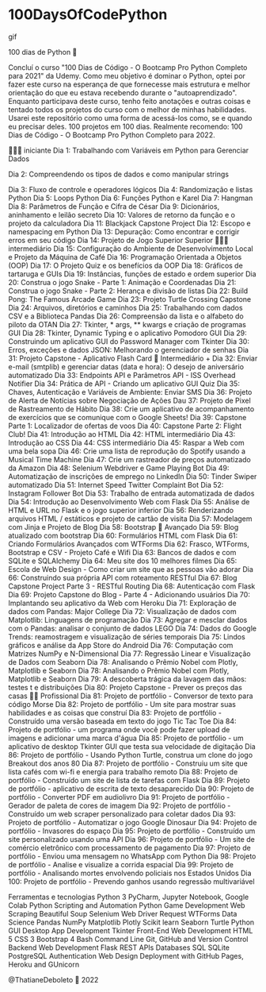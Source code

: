 # 100DaysOfCodePython
gif

100 dias de Python 🐍 

Concluí o curso "100 Dias de Código - O Bootcamp Pro Python Completo para 2021" da Udemy. Como meu objetivo é dominar o Python, optei por fazer este curso na esperança de que fornecesse mais estrutura e melhor orientação do que eu estava recebendo durante o "autoaprendizado". Enquanto participava deste curso, tenho feito anotações e outras coisas e tentado todos os projetos do curso com o melhor de minhas habilidades. Usarei este repositório como uma forma de acessá-los como, se e quando eu precisar deles. 100 projetos em 100 dias. Realmente recomendo: 100 Dias de Código - O Bootcamp Pro Python Completo para 2022.

👨🏻‍🎓 iniciante
Dia 1: Trabalhando com Variáveis ​​em Python para Gerenciar Dados

Dia 2: Compreendendo os tipos de dados e como manipular strings

Dia 3: Fluxo de controle e operadores lógicos
Dia 4: Randomização e listas Python
Dia 5: Loops Python
Dia 6: Funções Python e Karel
Dia 7: Hangman
Dia 8: Parâmetros de Função e Cifra de César
Dia 9: Dicionários, aninhamento e leilão secreto
Dia 10: Valores de retorno da função e o projeto da calculadora
Dia 11: Blackjack Capstone Project
Dia 12: Escopo e namespacing em Python
Dia 13: Depuração: Como encontrar e corrigir erros em seu código
Dia 14: Projeto de Jogo Superior Superior
🏋🏻‍♂️ intermediário
Dia 15: Configuração do Ambiente de Desenvolvimento Local e Projeto da Máquina de Café
Dia 16: Programação Orientada a Objetos (OOP)
Dia 17: O Projeto Quiz e os benefícios da OOP
Dia 18: Gráficos de tartaruga e GUIs
Dia 19: Instâncias, funções de estado e ordem superior
Dia 20: Construa o jogo Snake - Parte 1: Animação e Coordenadas
Dia 21: Construa o jogo Snake - Parte 2: Herança e divisão de listas
Dia 22: Build Pong: The Famous Arcade Game
Dia 23: Projeto Turtle Crossing Capstone
Dia 24: Arquivos, diretórios e caminhos
Dia 25: Trabalhando com dados CSV e a Biblioteca Pandas
Dia 26: Compreensão da lista e o alfabeto do piloto da OTAN
Dia 27: Tkinter, * args, ** kwargs e criação de programas GUI
Dia 28: Tkinter, Dynamic Typing e o aplicativo Pomodoro GUI
Dia 29: Construindo um aplicativo GUI do Password Manager com Tkinter
Dia 30: Erros, exceções e dados JSON: Melhorando o gerenciador de senhas
Dia 31: Projeto Capstone - Aplicativo Flash Card
💪 Intermediário +
Dia 32: Enviar e-mail (smtplib) e gerenciar datas (data e hora): O desejo de aniversário automatizado
Dia 33: Endpoints API e Parâmetros API - ISS Overhead Notifier
Dia 34: Prática de API - Criando um aplicativo GUI Quiz
Dia 35: Chaves, Autenticação e Variáveis ​​de Ambiente: Enviar SMS
Dia 36: Projeto de Alerta de Notícias sobre Negociação de Ações
Dau 37: Projeto de Pixel de Rastreamento de Hábito
Dia 38: Crie um aplicativo de acompanhamento de exercícios que se comunique com o Google Sheets!
Dia 39: Capstone Parte 1: Localizador de ofertas de voos
Dia 40: Capstone Parte 2: Flight Club!
Dia 41: Introdução ao HTML
Dia 42: HTML intermediário
Dia 43: Introdução ao CSS
Dia 44: CSS intermediário
Dia 45: Raspar a Web com uma bela sopa
Dia 46: Crie uma lista de reprodução do Spotify usando a Musical Time Machine
Dia 47: Crie um rastreador de preços automatizado da Amazon
Dia 48: Selenium Webdriver e Game Playing Bot
Dia 49: Automatização de inscrições de emprego no LinkedIn
Dia 50: Tinder Swiper automatizado
Dia 51: Internet Speed ​​Twitter Complaint Bot
Dia 52: Instagram Follower Bot
Dia 53: Trabalho de entrada automatizada de dados
Dia 54: Introdução ao Desenvolvimento Web com Flask
Dia 55: Análise de HTML e URL no Flask e o jogo superior inferior
Dia 56: Renderizando arquivos HTML / estáticos e projeto de cartão de visita
Dia 57: Modelagem com Jinja e Projeto de Blog
Dia 58: Bootstrap
🚀 Avançado
Dia 59: Blog atualizado com bootstrap
Dia 60: Formulários HTML com Flask
Dia 61: Criando Formulários Avançados com WTForms
Dia 62: Frasco, WTForms, Bootstrap e CSV - Projeto Café e Wifi
Dia 63: Bancos de dados e com SQLite e SQLAlchemy
Dia 64: Meu site dos 10 melhores filmes
Dia 65: Escola de Web Design - Como criar um site que as pessoas vão adorar
Dia 66: Construindo sua própria API com roteamento RESTful
Dia 67: Blog Capstone Project Parte 3 - RESTful Routing
Dia 68: Autenticação com Flask
Dia 69: Projeto Capstone do Blog - Parte 4 - Adicionando usuários
Dia 70: Implantando seu aplicativo da Web com Heroku
Dia 71: Exploração de dados com Pandas: Major College
Dia 72: Visualização de dados com Matplotlib: Linguagens de programação
Dia 73: Agregar e mesclar dados com o Pandas: analisar o conjunto de dados LEGO
Dia 74: Dados do Google Trends: reamostragem e visualização de séries temporais
Dia 75: Lindos gráficos e análise da App Store do Android
Dia 76: Computação com Matrizes NumPy e N-Dimensional
Dia 77: Regressão Linear e Visualização de Dados com Seaborn
Dia 78: Analisando o Prêmio Nobel com Plotly, Matplotlib e Seaborn
Dia 78: Analisando o Prêmio Nobel com Plotly, Matplotlib e Seaborn
Dia 79: A descoberta trágica da lavagem das mãos: testes t e distribuições
Dia 80: Projeto Capstone - Prever os preços das casas
👨‍💻 Profissional
Dia 81: Projeto de portfólio - Conversor de texto para código Morse
Dia 82: Projeto de portfólio - Um site para mostrar suas habilidades e as coisas que construí
Dia 83: Projeto de portfólio - Construído uma versão baseada em texto do jogo Tic Tac Toe
Dia 84: Projeto de portfólio - um programa onde você pode fazer upload de imagens e adicionar uma marca d'água
Dia 85: Projeto de portfólio - um aplicativo de desktop Tkinter GUI que testa sua velocidade de digitação
Dia 86: Projeto de portfólio - Usando Python Turtle, construa um clone do jogo Breakout dos anos 80
Dia 87: Projeto de portfólio - Construiu um site que lista cafés com wi-fi e energia para trabalho remoto
Dia 88: Projeto de portfólio - Construído um site de lista de tarefas com Flask
Dia 89: Projeto de portfólio - aplicativo de escrita de texto desaparecido
Dia 90: Projeto de portfólio - Converter PDF em audiolivro
Dia 91: Projeto de portfólio - Gerador de paleta de cores de imagem
Dia 92: Projeto de portfólio - Construído um web scraper personalizado para coletar dados
Dia 93: Projeto de portfólio - Automatizar o jogo Google Dinosaur
Dia 94: Projeto de portfólio - Invasores do espaço
Dia 95: Projeto de portfólio - Construído um site personalizado usando uma API
Dia 96: Projeto de portfólio - Um site de comércio eletrônico com processamento de pagamento
Dia 97: Projeto de portfólio - Enviou uma mensagem no WhatsApp com Python
Dia 98: Projeto de portfólio - Analise e visualize a corrida espacial
Dia 99: Projeto de portfólio - Analisando mortes envolvendo policiais nos Estados Unidos
Dia 100: Projeto de portfólio - Prevendo ganhos usando regressão multivariável

Ferramentas e tecnologias
Python 3
PyCharm, Jupyter Notebook, Google Colab
Python Scripting and Automation
Python Game Development
Web Scraping
Beautiful Soup
Selenium Web Driver
Request
WTForms
Data Science
Pandas
NumPy
Matplotlib
Plotly
Scikit learn
Seaborn
Turtle
Python GUI Desktop App Development
Tkinter
Front-End Web Development
HTML 5
CSS 3
Bootstrap 4
Bash Command Line
Git, GitHub and Version Control
Backend Web Development
Flask
REST
APIs
Databases
SQL
SQLite
PostgreSQL
Authentication
Web Design
Deployment with GitHub Pages, Heroku and GUnicorn


@ThatianeDeboleto 🐍 2022
